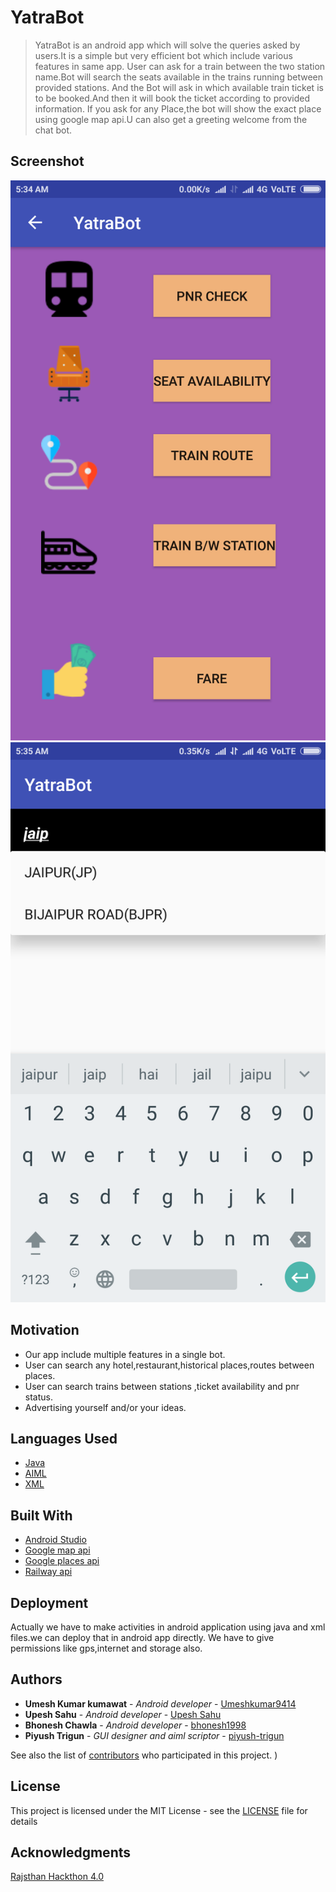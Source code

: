 # YatraBot
> YatraBot is an android app which will solve the queries asked by users.It is a simple but very efficient bot which include various features in 
> same app.
> User can ask for a train between the two station name.Bot will search the seats available in the trains running between provided stations.
> And the Bot will ask in which available train ticket is to be booked.And then it will book the ticket according to provided information.
>If you ask for any Place,the bot will show the exact place using google map api.U can also get a greeting welcome from the chat bot.
## Screenshot
![alt text](https://github.com/bhonesh1998/YatraBot/blob/master/Screenshot_2018-03-21-05-34-29-914_com.example.bhonesh.bot.png)
![alt text](https://github.com/bhonesh1998/YatraBot/blob/master/Screenshot_2018-03-21-05-35-18-216_com.example.bhonesh.bot.png)
## Motivation
* Our app include multiple features in a single bot. 
* User can search any hotel,restaurant,historical places,routes between places.
* User can search trains between stations ,ticket availability and pnr status. 
* Advertising yourself and/or your ideas.

## Languages Used
* [Java](https://www.java.com/)
* [AIML](https://arxiv.org/)
* [XML](https://www.xmlfiles.com/xml)
## Built With
* [Android Studio](https://developer.android.com/studio/index.html)
* [Google map api](https://developers.google.com/maps/)
* [Google places api](https://developers.google.com/places/)
* [Railway api](https://railwayapi.com/)

## Deployment

Actually we have to make activities in android application using java and xml files.we can deploy that in android app directly.
We have to give permissions like gps,internet and storage also.

## Authors
* **Umesh Kumar kumawat** - *Android developer* - [Umeshkumar9414](https://github.com/Umeshkumar9414)
* **Upesh Sahu** - *Android developer* - [Upesh Sahu](https://github.com/upeshsahu)
* **Bhonesh Chawla** - *Android developer* - [bhonesh1998](https://github.com/bhonesh1998)
* **Piyush Trigun** - *GUI designer and aiml scriptor* - [piyush-trigun](https://github.com/piyush-trigun)

See also the list of [contributors](https://github.com/bhonesh1998/YatraBot/graphs/contributors) who participated in this project.
)
## License

This project is licensed under the MIT License - see the [LICENSE](LICENSE) file for details
## Acknowledgments
[Rajsthan Hackthon 4.0](http://itday.rajasthan.gov.in/hackathon.aspx)
